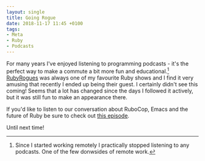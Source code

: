 ```yaml
---
layout: single
title: Going Rogue
date: 2018-11-17 11:45 +0100
tags:
- Meta
- Ruby
- Podcasts
---
```


For many years I've enjoyed listening to programming podcasts - it's
the perfect way to make a commute a bit more fun and
educational.[^1] [RubyRogues](https://devchat.tv/ruby-rogues/) was always
one of my favourite Ruby shows and I find it very amusing that
recently I ended up being their guest. I certainly didn't see this coming!
Seems that a lot has changed since the days I followed it actively, but it
was still fun to make an appearance there.

If you'd like to listen to our conversation about RuboCop, Emacs and
the future of Ruby be sure to check out [this
episode](https://devchat.tv/ruby-rogues/rr-388-rubocop-and-emacs-i-guess-with-bozhidar-batsov/).

Until next time!

[^1]: Since I started working remotely I practically stopped listening to any podcasts. One of the few donwsides of remote work.
